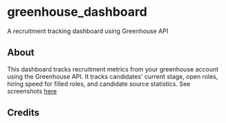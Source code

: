 # greenhouse_dashboard
 A recruitment tracking dashboard using Greenhouse API

## About
This dashboard tracks recruitment metrics from your greenhouse account using the Greenhouse API.
It tracks candidates' current stage, open roles, hiring speed for filled roles, and candidate source statistics.
See screenshots [here](screenshots)


## Credits
